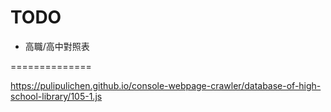 
# TODO
- 高職/高中對照表

==============

https://pulipulichen.github.io/console-webpage-crawler/database-of-high-school-library/105-1.js
